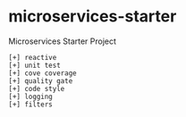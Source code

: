 # microservices-starter
Microservices Starter Project


```
[+] reactive
[+] unit test
[+] cove coverage
[+] quality gate
[+] code style
[+] logging
[+] filters
```

